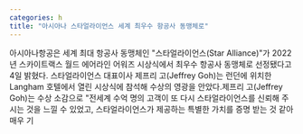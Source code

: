 ```yaml
---
categories: h
title: "아시아나 스타얼라이언스 세계 최우수 항공사 동맹체로"
---
```

아시아나항공은 세계 최대 항공사 동맹체인 "스타얼라이언스(Star Alliance)"가 2022년 스카이트랙스 월드 에어라인 어워즈 시상식에서 최우수 항공사 동맹체로 선정됐다고 4일 밝혔다. 스타얼라이언스 대표이사 제프리 고(Jeffrey Goh)는 런던에 위치한 Langham 호텔에서 열린 시상식에 참석해 수상의 영광을 안았다.제프리 고(Jeffrey Goh)는 수상 소감으로 "전세계 수억 명의 고객이 또 다시 스타얼라이언스를 신뢰해 주시는 것을 느낄 수 있었고, 스타얼라이언스가 제공하는 특별한 가치를 증명 받는 것 같아 매우 기